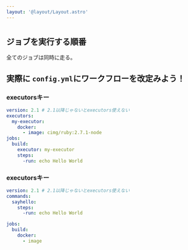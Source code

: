```yaml
---
layout: '@layout/Layout.astro'
---
```

# 

## ジョブを実行する順番
全てのジョブは同時に走る。

## 実際に `config.yml`にワークフローを改定みよう！

### **executors**キー
```yaml
version: 2.1 # 2.1以降じゃないとexecutors使えない
executors:
  my-executor:
    docker:
      - image: cimg/ruby:2.7.1-node
jobs:
  build:
    executor: my-executor
    steps:
      -run: echo Hello World
```
### **executors**キー
```yaml
version: 2.1 # 2.1以降じゃないとexecutors使えない
commands:
  sayhello:
    steps:
      -run: echo Hello World

jobs:
  build:
    docker:
      - image
```